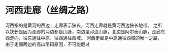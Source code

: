 # 河西走廊（丝绸之路）
河西指的是黄河的西边；走廊表示狭长，河西走廊就是黄河西边狭长地带。
之所以狭长是因为走廊的两边都是山脉，南边是祁连山脉，北边是阿尔泰山脉，走廊东西走向，往东通往中原，往西通往西域。
河西走廊是中原通往西域的唯一之路，由于走廊两边的高山阻碍原因，不可能翻过